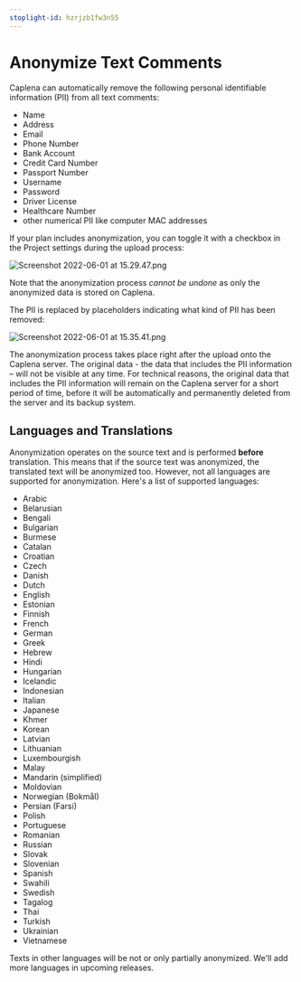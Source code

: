 ```yaml
---
stoplight-id: hzrjzb1fw3n55
---
```


# Anonymize Text Comments

Caplena can automatically remove the following personal identifiable information (PII) from all text comments:
* Name
* Address
* Email
* Phone Number
* Bank Account
* Credit Card Number
* Passport Number
* Username
* Password
* Driver License
* Healthcare Number
* other numerical PII like computer MAC addresses

If your plan includes anonymization, you can toggle it with a checkbox in the Project settings during the upload process:

![Screenshot 2022-06-01 at 15.29.47.png](https://stoplight.io/api/v1/projects/cHJqOjEyNDcxMw/images/blpNp6zjqw0)

Note that the anonymization process *cannot be undone* as only the anonymized data is stored on Caplena.

The PII is replaced by placeholders indicating what kind of PII has been removed:

![Screenshot 2022-06-01 at 15.35.41.png](https://stoplight.io/api/v1/projects/cHJqOjEyNDcxMw/images/7MS4c2V5Lqw)

The anonymization process takes place right after the upload onto the Caplena server. The original data - the data that includes the PII information – will not be visible at any time. For technical reasons, the original data that includes the PII information will remain on the Caplena server for a short period of time, before it will be automatically and permanently deleted from the server and its backup system.

## Languages and Translations

Anonymization operates on the source text and is performed **before** translation. This means that if the source text was anonymized, the translated text will be anonymized too. However, not all languages are supported for anonymization. Here's a list of supported languages:
* Arabic
* Belarusian
* Bengali
* Bulgarian
* Burmese
* Catalan
* Croatian
* Czech
* Danish
* Dutch
* English
* Estonian
* Finnish
* French
* German
* Greek
* Hebrew
* Hindi
* Hungarian
* Icelandic
* Indonesian
* Italian
* Japanese
* Khmer
* Korean
* Latvian
* Lithuanian
* Luxembourgish
* Malay
* Mandarin (simplified)
* Moldovian
* Norwegian (Bokmål)
* Persian (Farsi)
* Polish
* Portuguese
* Romanian
* Russian
* Slovak
* Slovenian
* Spanish
* Swahili
* Swedish
* Tagalog
* Thai
* Turkish
* Ukrainian
* Vietnamese

Texts in other languages will be not or only partially anonymized. We'll add more languages in upcoming releases.